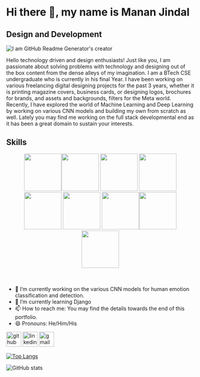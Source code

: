 # Hi there 👋, my name is Manan Jindal
## **Design and Development**

![I am GitHub Readme Generator's creator](https://user-images.githubusercontent.com/74038190/225813708-98b745f2-7d22-48cf-9150-083f1b00d6c9.gif)

Hello technology driven and design enthusiasts! Just like you, I am passionate about solving problems with technology and designing out of the box content from the dense alleys of my imagination. I am a BTech CSE undergraduate who is currently in his final Year. I have been working on various freelancing digital designing projects for the past 3 years, whether it is printing magazine covers, business cards, or designing logos, brochures for brands, and assets and backgrounds, filters for the Meta world. 
Recently, I have explored the world of Machine Learning and Deep Learning by working on various CNN models and building my own from scratch as well. Lately you may find me working on the full stack developmental end as it has been a great domain to sustain your interests.


## **Skills**

<div align="center">
<img src="https://user-images.githubusercontent.com/74038190/212257454-16e3712e-945a-4ca2-b238-408ad0bf87e6.gif" width="100"><img src="https://user-images.githubusercontent.com/74038190/212257472-08e52665-c503-4bd9-aa20-f5a4dae769b5.gif" width="100">
<img src="https://user-images.githubusercontent.com/74038190/212257468-1e9a91f1-b626-4baa-b15d-5c385dfa7ed2.gif" width="100">
<img src="https://user-images.githubusercontent.com/74038190/212257465-7ce8d493-cac5-494e-982a-5a9deb852c4b.gif" width="100">
<img src="https://user-images.githubusercontent.com/74038190/212257460-738ff738-247f-4445-a718-cdd0ca76e2db.gif" width="100">
<img src="https://github.com/Anmol-Baranwal/Cool-GIFs-For-GitHub/assets/74038190/1a797f46-efe4-41e6-9e75-5303e1bbcbfa" width="100">
<img src="https://github.com/Anmol-Baranwal/Cool-GIFs-For-GitHub/assets/74038190/29fd6286-4e7b-4d6c-818f-c4765d5e39a9" width="100"><img src="https://github.com/Anmol-Baranwal/Cool-GIFs-For-GitHub/assets/74038190/67f477ed-6624-42da-99f0-1a7b1a16eecb" width="100"><img src="https://github.com/Anmol-Baranwal/Cool-GIFs-For-GitHub/assets/74038190/de038172-e903-4951-926c-755878deb0b4" width="100">
</div>
<br><br>    


- 🔭 I’m currently working on the various CNN models for human emotion classification and detection.
- 🌱 I’m currently learning Django 
- 📫 How to reach me: You may find the details towards the end of this portfolio. 
- 😄 Pronouns: He/Him/His 


[<img src='https://cdn.jsdelivr.net/npm/simple-icons@3.0.1/icons/github.svg' alt='github' height='40'>](https://github.com/ManSteel007)  [<img src='https://cdn.jsdelivr.net/npm/simple-icons@3.0.1/icons/linkedin.svg' alt='linkedin' height='40'>](https://www.linkedin.com/in/manan-jindal-596710165/)  [<img src='https://cdn.jsdelivr.net/npm/simple-icons@3.0.1/icons/gmail.svg' alt='gmail' height='40'>](manan.jindal21@st.niituniversity.in)  

[![Top Langs](https://github-readme-stats.vercel.app/api/top-langs/?username=ManSteel007)](https://github.com/anuraghazra/github-readme-stats)

![GitHub stats](https://github-readme-stats.vercel.app/api?username=ManSteel007&show_icons=true)  

